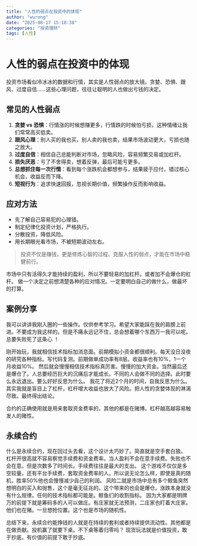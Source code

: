 ```yaml
---
title: "人性的弱点在投资中的体现"
author: "wurong"
date: "2025-08-17 15:18:38"
categories: "投资理财"
tags: [人性]
---
```

# 人性的弱点在投资中的体现

投资市场看似冷冰冰的数据和行情，其实是人性弱点的放大镜。贪婪、恐惧、跟风、过度自信……这些心理问题，往往让聪明的人也做出亏钱的决定。

## 常见的人性弱点

1. **贪婪 vs 恐惧**：行情涨的时候想赚更多，行情跌的时候怕亏损，这种情绪让我们常常高买低卖。  
2. **跟风心理**：别人买的我也买，别人卖的我也卖，结果市场波动更大，亏损也随之放大。  
3. **过度自信**：相信自己总能判断对市场，忽略风险，容易频繁交易或加杠杆。  
4. **损失厌恶**：亏了不舍得卖，想着反弹，最后可能亏更多。  
5. **总想抓住每一次行情**：看到每个涨跌机会都想参与，结果疲于应付，错过核心机会，收益反而下降。  
6. **短视行为**：追求快速回报，忽视长期价值，频繁操作反而影响收益。

## 应对方法

- 先了解自己容易犯的心理错。  
- 制定纪律化投资计划，严格执行。  
- 分散投资，降低风险。  
- 用长期眼光看市场，不被短期波动左右。

> 投资不仅是赚钱，更是修炼心智的过程。克服人性的弱点，才能在市场中稳健前行。

市场中只有活得久才能持续的盈利，所以不要轻易的加杠杆。或者加不会爆仓的杠杆。
做一个决定之前想清楚各种的应对情况。一定要明白自己的做什么，做最坏的打算。

## 案例分享

我可以讲讲我刚入圈的一些操作。仅供参考学习。希望大家能踩在我的肩膀上前进。不要成为我这样的。但是不痛永远记不住，总会想着哪个东西万一我可以呢。总要失败死了这条心 ！

刚开始玩，我就相信技术指标加消息面。前期模拟小资金都很顺利。每天没日没夜的研究各种指标。写代码复测。前期做单成功率有8层。收益率也有10%，1一个月收益10%。
然后就会慢慢相信技术指标真厉害。慢慢的加大资金。当然最后还是爆仓了。人总要经历巨大的沉痛后才能成长。不同的人会做不同的选择。此时要么永远退出。要么好好反思为什么。
我花了将近2个月的时间，自我反思为什么。其实我就是盲目上了杠杆，杠杆增大收益也放大了风险。把人性的贪婪体现的淋漓尽致。最终得出结论。

合约的正确使用就是用来套取资金费率的，其他的都是在赌博。杠杆越高越容易触发人的赌性。

## 永续合约

什么是永续合约，现在回过头去看，这个设计太巧妙了。简直就是空手套白狼。
杠杆开很高就不容易察觉手续费和资金费率。当人盈利不会在意手续费。失败也不会在意。但是次数多了时间长。手续费往往是最大的支出。
这个游戏不仅仅是多空较量，还有平台手续费，套取资金费率的人。所以说无论怎么样，即使是真的随机，胜率50%他也会慢慢减少自己的利润。
风险二就是市场中总有多个鲸鱼突然想明白的买入和抛售，这个是毫无征兆的。这个带来的也会是爆仓。涨跌本身就没有什么规律。任何的技术指标都可能是。鲸鱼们的收割指标。
因为大家都是明牌万的前提下就是筹码多的人可以做庄。有庄家就无法预测，二庄家也盯着大庄家。他们也在赌。一旦想抢位置。这个也是市场的随机性。

总结下来，永续合约能挣钱的人就是在持续的套利或者持续提供流动性。其他都是在做贡献。投机赢了就要下桌。不下桌等着归零吗？
现货玩法就是价值投资，敢于抄底。有价值的前提下敢于抄底。

